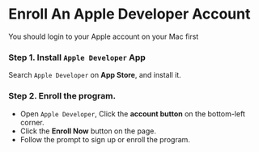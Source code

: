 # Enroll An Apple Developer Account
You should login to your Apple account on your Mac first
### Step 1. Install `Apple Developer` App
Search `Apple Developer` on **App Store**, and install it.

### Step 2. Enroll the program.
- Open `Apple Developer`, Click the **account button** on the bottom-left corner. 
- Click the **Enroll Now** button on the page.
- Follow the prompt to sign up or enroll the program.

